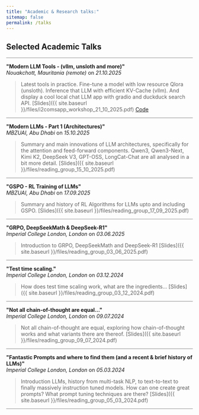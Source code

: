 ```yaml
---
title: "Academic & Research talks:"
sitemap: false
permalink: /talks
---
```

<!-- Bismillahi Rahmani Raheem -->


## Selected Academic Talks

<hr style="height:1px;border-width:0;color:gray;background-color:gray">

**"Modern LLM Tools - (vllm, unsloth and more)"**
\
*Nouakchott, Mauritania (remote)* on *21.10.2025* 
> Latest tools in practice. Fine-tune a model with low resource Qlora (unsloth). Inference that LLM with efficient KV-Cache (vllm). And display a cool local chat LLM app with gradio and duckduck search API.
> [Slides]({{ site.baseurl }}/files/i2comsapp_workshop_21_10_2025.pdf)
> [Code](https://github.com/ai-nikolai/ai-tutorials/tree/main/llm_101)

<hr style="height:1px;border-width:0;color:gray;background-color:gray">

**"Modern LLMs - Part 1 (Architectures)"**
\
*MBZUAI, Abu Dhabi* on *15.10.2025* 
> Summary and main innovations of LLM architectures, specifically for the attention and feed-forward components. Qwen3, Qwen3-Next, Kimi K2, DeepSeek V3, GPT-OSS, LongCat-Chat are all analysed in a bit more detail.
> [Slides]({{ site.baseurl }}/files/reading_group_15_10_2025.pdf)

<hr style="height:1px;border-width:0;color:gray;background-color:gray">

**"GSPO - RL Training of LLMs"**
\
*MBZUAI, Abu Dhabi* on *17.09.2025* 
> Summary and history of RL Algorithms for LLMs upto and including GSPO.
> [Slides]({{ site.baseurl }}/files/reading_group_17_09_2025.pdf)

<hr style="height:1px;border-width:0;color:gray;background-color:gray">

**"GRPO, DeepSeekMath & DeepSeek-R1"**
\
*Imperial College London, London* on *03.06.2025*
>Introduction to GRPO, DeepSeekMath and DeepSeek-R1
> [Slides]({{ site.baseurl }}/files/reading_group_03_06_2025.pdf)


<hr style="height:1px;border-width:0;color:gray;background-color:gray">

**"Test time scaling."**
\
*Imperial College London, London* on *03.12.2024*
>How does test time scaling work, what are the ingredients...
> [Slides]({{ site.baseurl }}/files/reading_group_03_12_2024.pdf)


<hr style="height:1px;border-width:0;color:gray;background-color:gray">

**"Not all chain-of-thought are equal..."**
\
*Imperial College London, London* on *09.07.2024* 

>Not all chain-of-thought are equal, exploring how chain-of-thought works and what variants there are thereof.
> [Slides]({{ site.baseurl }}/files/reading_group_09_07_2024.pdf)


<hr style="height:1px;border-width:0;color:gray;background-color:gray">

**"Fantastic Prompts and where to find them (and a recent & brief history of LLMs)"** 
\
*Imperial College London, London* on *05.03.2024*
  
>Introduction LLMs, history from multi-task NLP, to text-to-text to finally massively instruction tuned models. How can one create great prompts? What prompt tuning techniques are there?
> [Slides]({{ site.baseurl }}/files/reading_group_05_03_2024.pdf)

<hr style="height:1px;border-width:0;color:gray;background-color:gray">